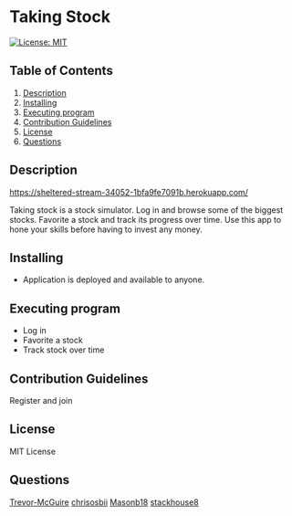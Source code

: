 # Taking Stock

 [![License: MIT](https://img.shields.io/badge/License-MIT-yellow.svg)](https://opensource.org/licenses/MIT)

## Table of Contents  
1. [Description](#description)
2. [Installing](#installing)
3. [Executing program](#executing-program)
4. [Contribution Guidelines](#contribution-guidelines)
5. [License](#license)
6. [Questions](#questions)

## Description

 https://sheltered-stream-34052-1bfa9fe7091b.herokuapp.com/

 Taking stock is a stock simulator. Log in and browse some of the biggest stocks. Favorite a stock and track its progress over time. Use this app to hone your skills before having to invest any money.


## Installing

 * Application is deployed and available to anyone.


## Executing program

* Log in
* Favorite a stock
* Track stock over time


## Contribution Guidelines

 Register and join


## License

 MIT License


## Questions

 [Trevor-McGuire](https://github.com/Trevor-McGuire/)
 [chrisosbii](https://github.com/chrisosbii/)
 [Masonb18](https://github.com/Masonb18/)
 [stackhouse8](https://github.com/stackhouse8/)